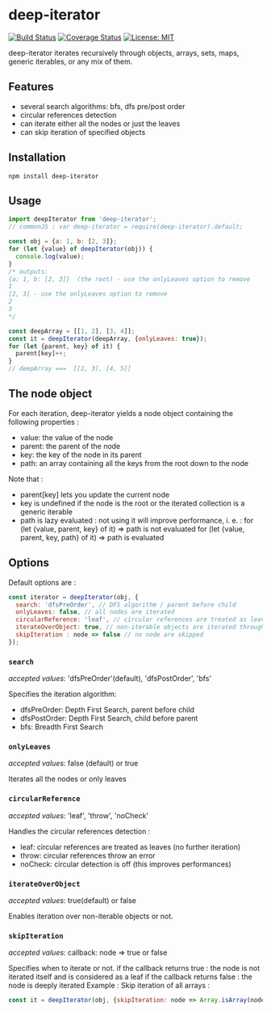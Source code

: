 # deep-iterator
[![Build Status](https://travis-ci.org/couralex/deep-iterator.svg?branch=master)](https://travis-ci.org/couralex/deep-iterator)
[![Coverage Status](https://coveralls.io/repos/github/couralex/deep-iterator/badge.svg?branch=master)](https://coveralls.io/github/couralex/deep-iterator?branch=master)
[![License: MIT](https://img.shields.io/badge/License-MIT-blue.svg)](https://opensource.org/licenses/MIT)

deep-iterator iterates recursively through objects, arrays, sets, maps, generic iterables, or any mix of them.

## Features
- several search algorithms: bfs, dfs pre/post order
- circular references detection
- can iterate either all the nodes or just the leaves
- can skip iteration of specified objects

## Installation

```
npm install deep-iterator
```

## Usage

```js
import deepIterator from 'deep-iterator';
// commonJS : var deep-iterator = require(deep-iterator).default;

const obj = {a: 1, b: [2, 3]};
for (let {value} of deepIterator(obj)) {
  console.log(value);
}
/* outputs:
{a: 1, b: [2, 3]}  (the root) - use the onlyLeaves option to remove
1
[2, 3] - use the onlyLeaves option to remove
2
3
*/

const deepArray = [[1, 2], [3, 4]];
const it = deepIterator(deepArray, {onlyLeaves: true});
for (let {parent, key} of it) {
  parent[key]++;
}
// deepArray ===  [[2, 3], [4, 5]]
```

## The node object

For each iteration, deep-iterator yields a node object containing the following properties :
- value: the value of the node
- parent: the parent of the node
- key: the key of the node in its parent
- path: an array containing all the keys from the root down to the node

Note that :
- parent[key] lets you update the current node
- key is undefined if the node is the root or the iterated collection is a generic iterable
- path is lazy evaluated : not using it will improve performance, i. e. :
 for (let {value, parent, key} of it) => path is not evaluated
 for (let {value, parent, key, path} of it) => path is evaluated

## Options

Default options are :

```js
const iterator = deepIterator(obj, {
  search: 'dfsPreOrder', // DFS algorithm / parent before child
  onlyLeaves: false, // all nodes are iterated
  circularReference: 'leaf', // circular references are treated as leaves (not recursively iterated)
  iterateOverObject: true, // non-iterable objects are iterated through their properties
  skipIteration : node => false // no node are skipped
});
```

### `search`
*accepted values*: 'dfsPreOrder'(default), 'dfsPostOrder', 'bfs'

Specifies the iteration algorithm:
- dfsPreOrder: Depth First Search, parent before child
- dfsPostOrder: Depth First Search, child before parent
- bfs: Breadth First Search

### `onlyLeaves`
*accepted values*: false (default) or true

Iterates  all the nodes or only leaves

### `circularReference`
*accepted values*: 'leaf', 'throw', 'noCheck'

Handles the circular references detection :
- leaf: circular references are treated as leaves (no further iteration)
- throw: circular references throw an error
- noCheck: circular detection is off (this improves performances)

### `iterateOverObject`
*accepted values*: true(default) or false

Enables iteration over non-iterable objects or not.

### `skipIteration`
*accepted values*: callback: node => true or false

Specifies when to iterate or not.
if the callback returns true : the node is not iterated itself and is considered as a leaf
if the callback returns false : the node is deeply iterated
Example : Skip iteration of all arrays :
```js
const it = deepIterator(obj, {skipIteration: node => Array.isArray(node.value)});
```
